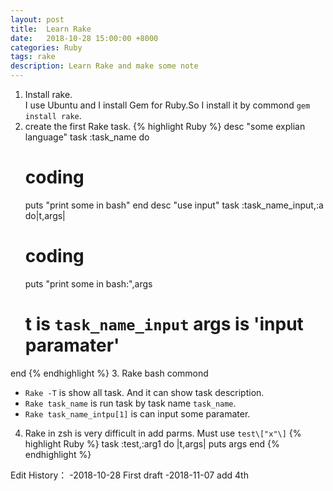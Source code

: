 ```yaml
---
layout: post
title:  Learn Rake
date:   2018-10-28 15:00:00 +8000
categories: Ruby
tags: rake
description: Learn Rake and make some note
---
```

1. Install rake.  
I use Ubuntu and I install Gem for Ruby.So I install it by commond `gem install rake`.
2. create the first Rake task.
{% highlight Ruby %}
desc "some explian language"
task :task_name do
    # coding 
    puts "print some in bash"
end
desc "use input"
task :task_name_input,:a do|t,args|
    # coding 
    puts "print some in bash:",args
    # t is `task_name_input` args is 'input paramater'
end
{% endhighlight %}
3. Rake bash commond  
- `Rake -T` is show all task. And it can show task description.  
- `Rake task_name` is run task by task name `task_name`.
- `Rake task_name_intpu[1]` is can input some paramater.

4. Rake in zsh is very difficult in add parms. Must use `test\["x"\]`
{% highlight Ruby %}
task :test,:arg1 do |t,args|
	puts args
end
{% endhighlight %}

Edit History：
-2018-10-28 First draft
-2018-11-07 add 4th
